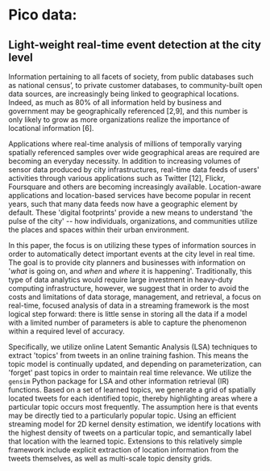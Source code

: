 # Pico data:
## Light-weight real-time event detection at the city level

Information pertaining to all facets of society, from public databases such as national census’, to private customer databases, to community-built open data sources, are increasingly being linked to geographical locations. Indeed, as much as 80% of all information held by business and government may be geographically referenced [2,9], and this number is only likely to grow as more organizations realize the importance of locational information [6].

Applications where real-time analysis of millions of temporally varying spatially referenced samples over wide geographical areas are required are becoming an everyday necessity. In addition to increasing volumes of sensor data produced by city infrastructures, real-time data feeds of users' activities through various applications such as Twitter [12], Flickr, Foursquare and others are becoming increasingly available. Location-aware applications and location-based services have become popular in recent years, such that many data feeds now have a geographic element by default. These 'digital footprints' provide a new means to understand 'the pulse of the city' -- how individuals, organizations, and communities utilize the places and spaces within their urban environment.

In this paper, the focus is on utilizing these types of information sources in order to automatically detect important events at the city level in real time. The goal is to provide city planners and businesses with information on '*what* is going on, and *when* and *where* it is happening'. Traditionally, this type of data analytics would require large investment in heavy-duty computing infrastructure, however, we suggest that in order to avoid the costs and limitations of data storage, management, and retrieval, a focus on real-time, focused analysis of data in a streaming framework is the most logical step forward: there is little sense in storing all the data if a model with a limited number of parameters is able to capture the phenomenon within a required level of accuracy.

Specifically, we utilize online Latent Semantic Analysis (LSA) techniques to extract 'topics' from tweets in an online training fashion. This means the topic model is continually updated, and depending on parameterization, can 'forget' past topics in order to maintain real time relevance. We utilize the `gensim` Python package for LSA and other information retrieval (IR) functions. Based on a set of learned topics, we generate a grid of spatially located tweets for each identified topic, thereby highlighting areas where a particular topic occurs most frequently. The assumption here is that events may be directly tied to a particularly popular topic. Using an efficient streaming model for 2D kernel density estimation, we identify locations with the highest density of tweets on a particular topic, and semantically label that location with the learned topic. Extensions to this relatively simple framework include explicit extraction of location information from the tweets themselves, as well as multi-scale topic density grids.
